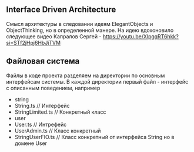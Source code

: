 Interface Driven Architecture
---

Смысл архитектуры в следовании идеям ElegantObjects и ObjectThinking, но в определенной манере.
На идею вдохоновило следующее видео 
Капралов Сергей - https://youtu.be/XlpgqRT6hkk?si=STf2jHpj6HbJjTVM

## Файловая система
Файлы в коде проекта разделяем на директории по основным интерфейсам системы.
В каждой директории первый файл - интерфейс с описанным поведением, например
- string
-   String.ts // Интерфейс
-   StringLimited.ts // Конкретный класс
- user
-   User.ts // Интрефейс
-   UserAdmin.ts // Класс конкретный
-   StringUserFIO.ts // Класс конкретный от интерфейса String но в домене User
